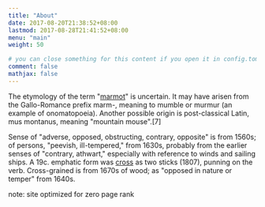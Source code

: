 ```yaml
---
title: "About"
date: 2017-08-20T21:38:52+08:00
lastmod: 2017-08-28T21:41:52+08:00
menu: "main"
weight: 50

# you can close something for this content if you open it in config.toml.
comment: false
mathjax: false
---
```


The etymology of the term "[marmot](https://en.wikipedia.org/wiki/Marmot)" is uncertain. It may have arisen from the Gallo-Romance prefix marm-, meaning to mumble or murmur (an example of onomatopoeia). Another possible origin is post-classical Latin, mus montanus, meaning "mountain mouse".[7]

Sense of "adverse, opposed, obstructing, contrary, opposite" is from 1560s; of persons, "peevish, ill-tempered," from 1630s, probably from the earlier senses of "contrary, athwart," especially with reference to winds and sailing ships. A 19c. emphatic form was [cross](https://www.etymonline.com/word/cross) as two sticks (1807), punning on the verb. Cross-grained is from 1670s of wood; as "opposed in nature or temper" from 1640s.

note:  site optimized for zero page rank

